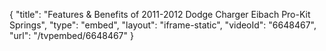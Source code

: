 {
    "title": "Features & Benefits of 2011-2012 Dodge Charger Eibach Pro-Kit Springs",
    "type": "embed",
    "layout": "iframe-static",
    "videoId": "6648467",
    "url": "\/tvpembed\/6648467"
}